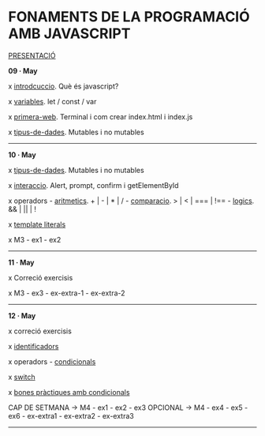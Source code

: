 # FONAMENTS DE LA PROGRAMACIÓ AMB JAVASCRIPT

[PRESENTACIÓ](./presentacio/presentacio.md)

**09 · May**

x [introdcuccio](./introduccio/introduccio.md). Què és javascript?

x [variables](./variables/variables.md). let / const / var

x [primera-web](./primera-web/primera-web.md). Terminal i com crear index.html i index.js

x [tipus-de-dades](./tipus-de-dades/tipus-de-dades.md). Mutables i no mutables

--------

**10 · May**

x [tipus-de-dades](./tipus-de-dades/tipus-de-dades.md). Mutables i no mutables

x [interaccio](./interaccio/interaccio.md). Alert, prompt, confirm i getElementById

x operadors
    - [aritmetics](./operadors/aritmetics.md). + | - | * | /
    - [comparacio](./operadors/comparacio.md). > | < | === | !==
    - [logics](./operadors/logics.md). && | || | !

x [template literals](./template-literals/template-literals.md)

x M3 - ex1 - ex2

--------

**11 · May**

x Correció exercisis

x M3 - ex3 - ex-extra-1 - ex-extra-2

--------

**12 · May**

x correció exercisis

x [identificadors](./identificadors/identificadors.md)

x operadors
    - [condicionals](./operadors/condicionals.md)

x [switch](./switch/switch.md)

x [bones pràctiques amb condicionals](./condicionals-bones-practiques/condicionals-bones-practiques.md)

CAP DE SETMANA -> M4 - ex1 - ex2 - ex3
OPCIONAL -> M4 - ex4 - ex5 - ex6 - ex-extra1 - ex-extra2 - ex-extra3

--------
